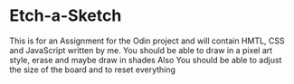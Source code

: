 # Etch-a-Sketch
This is for an Assignment for the Odin project and will contain HMTL, CSS and JavaScript written by me. You should be able to draw in a pixel art style, erase and maybe draw in shades
Also You should be able to adjust the size of the board and to reset everything
